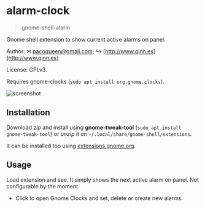 alarm-clock
===========

> gnome-shell-alarm

Gnome shell extension to show current active alarms on panel.

Author: ✉ [pacoqueen@gmail.com](mailto:pacoqueen@gmail.com); ↪ [http://www.qinn.es](http://www.qinn.es)

License: GPLv3.

Requires gnome-clocks (`sudo apt install org.gnome.clocks`).

![screenshot](https://raw.githubusercontent.com/pacoqueen/gnome-shell-alarm/master/screenshot.png "Screenshot")

## Installation

Download _zip_ and install using **gnome-tweak-tool** (`sudo apt install gnome-tweak-tool`) or *unzip* it on `~/.local/share/gnome-shell/extensions`.

It can be installed too using [extensions.gnome.org](https://extensions.gnome.org/extension/1192/alarm-clock/).

## Usage

Load extension and see. It simply shows the next active alarm on panel.
Not configurable by the moment.

* Click to open Gnome Clocks and set, delete or create new alarms.

